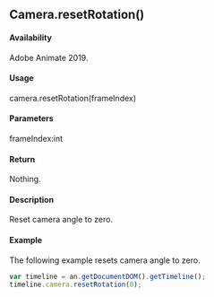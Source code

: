 ## Camera.resetRotation()

#### Availability

Adobe Animate 2019.

#### Usage

camera.resetRotation(frameIndex)

#### Parameters

frameIndex:int

#### Return

Nothing.

#### Description

Reset camera angle to zero.

#### Example

The following example resets camera angle to zero.
```javascript
var timeline = an.getDocumentDOM().getTimeline();
timeline.camera.resetRotation(0);

```

